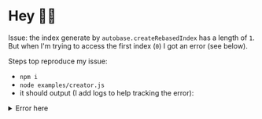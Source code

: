 # Hey 👋🏼

Issue: the index generate by `autobase.createRebasedIndex` has a length of `1`. But when I'm trying to access the first index (`0`) I got an error (see below).

Steps top reproduce my issue:

- `npm i`
- `node examples/creator.js`
- it should output (I add logs to help tracking the error):
<details>
<summary>Error here</summary>
<code>
/Users/tonygorez/projects/key-chain/node_modules/compact-encoding/index.js:282
      const b = state.buffer.subarray(state.start, state.start += n)
                             ^

TypeError: state.buffer.subarray is not a function
</code>
</details>
